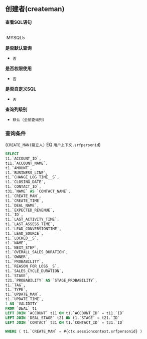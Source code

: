 ## 创建者(createman) <!-- {docsify-ignore-all} -->



<p class="panel-title"><b>查看SQL语句</b></p>
<br>

<el-row>
&nbsp;<el-tag @click="MYSQL5 = true">MYSQL5</el-tag>
</el-row>

<br>
<p class="panel-title"><b>是否默认查询</b></p>

* `否`

<p class="panel-title"><b>是否权限使用</b></p>

* `否`

<p class="panel-title"><b>是否自定义SQL</b></p>

* `否`

<p class="panel-title"><b>查询列级别</b></p>

* `默认（全部查询列）`



### 查询条件

(`CREATE_MAN(建立人)` EQ `用户上下文.srfpersonid`)





<el-dialog v-model="MYSQL5" title="MYSQL5">

```sql
SELECT
t1.`ACCOUNT_ID`,
t11.`ACCOUNT_NAME`,
t1.`AMOUNT`,
t1.`BUSINESS_LINE`,
t1.`CHANGE_LOG_TIME__S`,
t1.`CLOSING_DATE`,
t1.`CONTACT_ID`,
t31.`NAME` AS `CONTACT_NAME`,
t1.`CREATE_MAN`,
t1.`CREATE_TIME`,
t1.`DEAL_NAME`,
t1.`EXPECTED_REVENUE`,
t1.`ID`,
t1.`LAST_ACTIVITY_TIME`,
t1.`LAST_ASSESS_TIME`,
t1.`LEAD_CONVERSIONTIME`,
t1.`LEAD_SOURCE`,
t1.`LOCKED__S`,
t1.`NAME`,
t1.`NEXT_STEP`,
t1.`OVERALL_SALES_DURATION`,
t1.`OWNER`,
t1.`PROBABILITY`,
t1.`REASON_FOR_LOSS__S`,
t1.`SALES_CYCLE_DURATION`,
t1.`STAGE`,
t21.`PROBABILITY` AS `STAGE_PROBABILITY`,
t1.`TAG`,
t1.`TYPE`,
t1.`UPDATE_MAN`,
t1.`UPDATE_TIME`,
1 AS `VALIDITY`
FROM `DEAL` t1 
LEFT JOIN `ACCOUNT` t11 ON t1.`ACCOUNT_ID` = t11.`ID` 
LEFT JOIN `DEAL_STAGE` t21 ON t1.`STAGE` = t21.`ID` 
LEFT JOIN `CONTACT` t31 ON t1.`CONTACT_ID` = t31.`ID` 

WHERE ( t1.`CREATE_MAN` = #{ctx.sessioncontext.srfpersonid} )
```

</el-dialog>

<script>
 const { createApp } = Vue
  createApp({
    data() {
      return {
                MYSQL5 : false
        
      }
    },
    methods: {
    }
  }).use(ElementPlus).mount('#app')
</script>